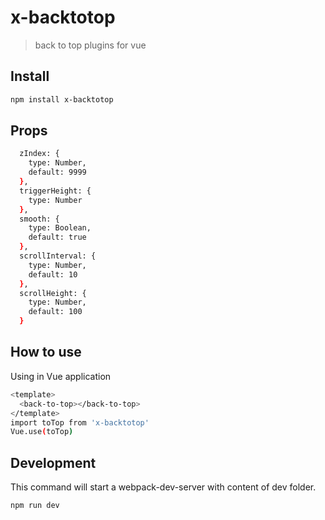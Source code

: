 # x-backtotop

> back to top plugins for vue

## Install
``` bash
npm install x-backtotop
```

## Props
``` bash
  zIndex: {
    type: Number,
    default: 9999
  },
  triggerHeight: {
    type: Number
  },
  smooth: {
    type: Boolean,
    default: true
  },
  scrollInterval: {
    type: Number,
    default: 10
  },
  scrollHeight: {
    type: Number,
    default: 100
  }
```
## How to use
Using in Vue application
``` bash
<template>
  <back-to-top></back-to-top>
</template>
import toTop from 'x-backtotop'
Vue.use(toTop)
```
## Development
This command will start a webpack-dev-server with content of dev folder.
``` bash
npm run dev
```

